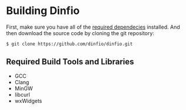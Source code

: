 # Building Dinfio

First, make sure you have all of the [required dependecies](#required-build-tools-and-libraries) installed. And then download the source code by cloning the git repository:
```
$ git clone https://github.com/dinfio/dinfio.git
```

## Required Build Tools and Libraries

- GCC
- Clang
- MinGW
- libcurl
- wxWidgets

